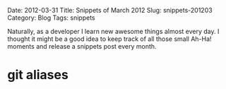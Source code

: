 Date: 2012-03-31
Title: Snippets of March 2012
Slug: snippets-201203
Category: Blog
Tags: snippets

Naturally, as a developer I learn new awesome things almost every day.
I thought it might be a good idea to keep track of all those small Ah-Ha!
moments and release a snippets post every month.

# git aliases
